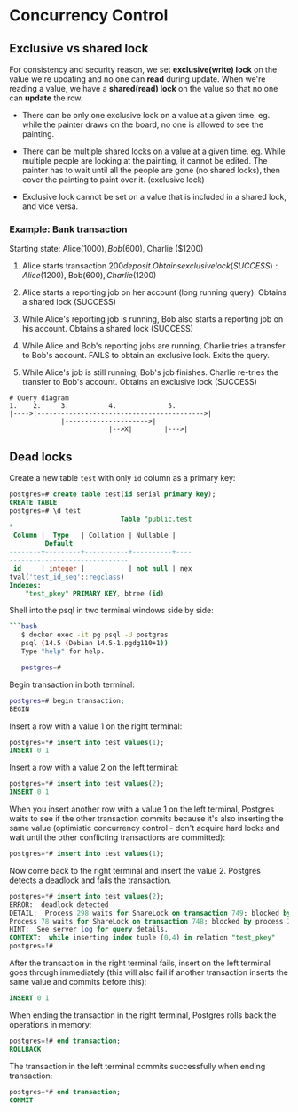 # Concurrency Control

## Exclusive vs shared lock

For consistency and security reason, we set **exclusive(write) lock** on the value we're updating and no one can **read** during update.
When we're reading a value, we have a **shared(read) lock** on the value so that no one can **update** the row.

- There can be only one exclusive lock on a value at a given time. eg. while the painter draws on the board, no one is allowed to see the painting.

- There can be multiple shared locks on a value at a given time. eg. While multiple people are looking at the painting, it cannot be edited. The painter has to wait until all the people are gone (no shared locks), then cover the painting to paint over it. (exclusive lock)

- Exclusive lock cannot be set on a value that is included in a shared lock, and vice versa.

### Example: Bank transaction

Starting state: Alice($1000), Bob($600), Charlie ($1200)

1. Alice starts transaction $200 deposit. Obtains exclusive lock (SUCCESS): Alice($1200), Bob($600), Charlie ($1200)

2. Alice starts a reporting job on her account (long running query). Obtains a shared lock (SUCCESS)

3. While Alice's reporting job is running, Bob also starts a reporting job on his account. Obtains a shared lock (SUCCESS)

4. While Alice and Bob's reporting jobs are running, Charlie tries a transfer to Bob's account. FAILS to obtain an exclusive lock. Exits the query.

5. While Alice's job is still running, Bob's job finishes. Charlie re-tries the transfer to Bob's account. Obtains an exclusive lock (SUCCESS)

```text
# Query diagram
1.    2.     3.          4.             5.
|---->|------------------------------------------>|
             |--------------------->|
                         |-->X|        |--->|
```

## Dead locks

Create a new table `test` with only `id` column as a primary key:

```sql
postgres=# create table test(id serial primary key);
CREATE TABLE
postgres=# \d test
                            Table "public.test
"
 Column |  Type   | Collation | Nullable |
         Default
--------+---------+-----------+----------+----
------------------------------
 id     | integer |           | not null | nex
tval('test_id_seq'::regclass)
Indexes:
    "test_pkey" PRIMARY KEY, btree (id)
```

Shell into the psql in two terminal windows side by side:

````bash
```bash
   $ docker exec -it pg psql -U postgres
   psql (14.5 (Debian 14.5-1.pgdg110+1))
   Type "help" for help.

   postgres=#
````

Begin transaction in both terminal:

```bash
postgres=# begin transaction;
BEGIN
```

Insert a row with a value 1 on the right terminal:

```sql
postgres=*# insert into test values(1);
INSERT 0 1
```

Insert a row with a value 2 on the left terminal:

```sql
postgres=*# insert into test values(2);
INSERT 0 1
```

When you insert another row with a value 1 on the left terminal, Postgres waits to see if the other transaction commits because it's also inserting the same value (optimistic concurrency control - don't acquire hard locks and wait until the other conflicting transactions are committed):

```sql
postgres=*# insert into test values(1);

```

Now come back to the right terminal and insert the value 2. Postgres detects a deadlock and fails the transaction.

```sql
postgres=*# insert into test values(2);
ERROR:  deadlock detected
DETAIL:  Process 298 waits for ShareLock on transaction 749; blocked by process 78.
Process 78 waits for ShareLock on transaction 748; blocked by process 298.
HINT:  See server log for query details.
CONTEXT:  while inserting index tuple (0,4) in relation "test_pkey"
postgres=!#
```

After the transaction in the right terminal fails, insert on the left terminal goes through immediately (this will also fail if another transaction inserts the same value and commits before this):

```sql
INSERT 0 1
```

When ending the transaction in the right terminal, Postgres rolls back the operations in memory:

```sql
postgres=!# end transaction;
ROLLBACK
```

The transaction in the left terminal commits successfully when ending transaction:

```sql
postgres=*# end transaction;
COMMIT
```

